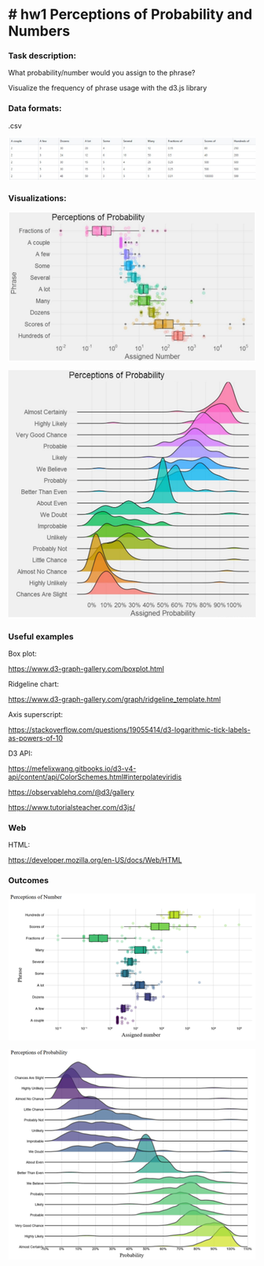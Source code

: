 # # hw1 Perceptions of Probability and Numbers

### Task description:

What probability/number would you assign to the phrase? 

Visualize the frequency of phrase usage with the d3.js library

### Data formats:

 .csv

![image-20220308232023776](hw1_intro.assets/image-20220308232023776.png)

### Visualizations:

![image-20220308232101572](hw1_intro.assets/image-20220308232101572.png)

![image-20220308232121008](hw1_intro.assets/image-20220308232121008.png)

### Useful examples
Box plot:

https://www.d3-graph-gallery.com/boxplot.html

Ridgeline chart:

https://www.d3-graph-gallery.com/graph/ridgeline_template.html

Axis superscript:

https://stackoverflow.com/questions/19055414/d3-logarithmic-tick-labels-as-powers-of-10

D3 API:

https://mefelixwang.gitbooks.io/d3-v4-api/content/api/ColorSchemes.html#interpolateviridis

https://observablehq.com/@d3/gallery

https://www.tutorialsteacher.com/d3js/
### Web
HTML:

https://developer.mozilla.org/en-US/docs/Web/HTML

### Outcomes

![image-20220315234806743](hw1_intro.assets/image-20220315234806743.png)

![image-20220315234739948](hw1_intro.assets/image-20220315234739948.png)